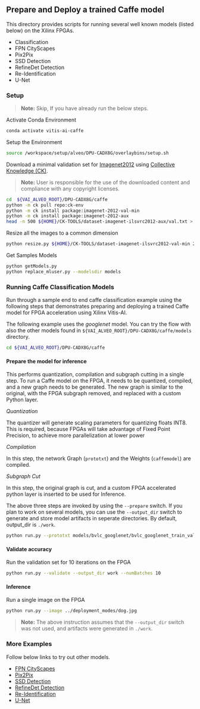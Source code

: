 ## Prepare and Deploy a trained Caffe model

This directory provides scripts for running several well known models (listed below) on the Xilinx FPGAs.

- Classification
- FPN CityScapes
- Pix2Pix
- SSD Detection
- RefineDet Detection
- Re-Identification
- U-Net

### Setup

> **Note:** Skip, If you have already run the below steps.

Activate Conda Environment
  ```sh
  conda activate vitis-ai-caffe 
  ```

Setup the Environment

  ```sh
  source /workspace/setup/alveo/DPU-CADX8G/overlaybins/setup.sh
  ```

Download a minimal validation set for [Imagenet2012](http://www.image-net.org/challenges/LSVRC/2012) using [Collective Knowledge (CK)](https://github.com/ctuning).
> **Note:** User is responsible for the use of the downloaded content and compliance with any copyright licenses.

  ```sh
  cd  ${VAI_ALVEO_ROOT}/DPU-CADX8G/caffe
  python -m ck pull repo:ck-env
  python -m ck install package:imagenet-2012-val-min
  python -m ck install package:imagenet-2012-aux
  head -n 500 ${HOME}/CK-TOOLS/dataset-imagenet-ilsvrc2012-aux/val.txt > ${HOME}/CK-TOOLS/dataset-imagenet-ilsvrc2012-val-min/val_map.txt
  ```

Resize all the images to a common dimension

  ```sh
  python resize.py ${HOME}/CK-TOOLS/dataset-imagenet-ilsvrc2012-val-min 256 256
  ```

  Get Samples Models

  ```sh
  python getModels.py
  python replace_mluser.py --modelsdir models
  ```


### Running Caffe Classification Models

Run through a sample end to end caffe classification example using the following steps that demonstrates preparing and deploying a trained Caffe model for FPGA acceleration using Xilinx Vitis-AI.

The following example uses the *googlenet* model. You can try the flow with also the other models found in `${VAI_ALVEO_ROOT}/DPU-CADX8G/caffe/models` directory.

  ```sh
  cd ${VAI_ALVEO_ROOT}/DPU-CADX8G/caffe 
  ``` 

#### Prepare the model for inference

  This performs quantization, compilation and subgraph cutting in a single step. To run a Caffe model on the FPGA, it needs to be quantized, compiled, and a new graph needs to be generated. The new graph is similar to the original, with the FPGA subgraph removed, and replaced with a custom Python layer.
  
  *Quantization*
  
  The quantizer will generate scaling parameters for quantizing floats INT8. This is required, because FPGAs will take advantage of Fixed Point Precision, to achieve more parallelization at lower power

  *Compilation*
  
  In this step, the network Graph (`prototxt`) and the Weights (`caffemodel`) are compiled.
 
  *Subgraph Cut*
  
  In this step, the original graph is cut, and a custom FPGA accelerated python layer is inserted to be used for Inference.
  
  The above three steps are invoked by using the `--prepare` switch. If you plan to work on several models, you can use the `--output_dir` switch to generate and store model artifacts in seperate directories. By default, output_dir is `./work`.

  ```sh
  python run.py --prototxt models/bvlc_googlenet/bvlc_googlenet_train_val.prototxt --caffemodel models/bvlc_googlenet/bvlc_googlenet.caffemodel --prepare --output_dir work
  ```

#### Validate accuracy

Run the validation set for 10 iterations on the FPGA

  ```sh
  python run.py --validate --output_dir work --numBatches 10
  ```

#### Inference

Run a single image on the FPGA

  ```sh
  python run.py --image ../deployment_modes/dog.jpg
  ```
> **Note:** The above instruction assumes that the `--output_dir` switch was not used, and artifacts were generated in `./work`.

### More Examples

Follow below links to try out other models.

- [FPN CityScapes](FPN_CityScapes/README.md)
- [Pix2Pix](pix2pix/README.md)
- [SSD Detection](ssd-detect/README.md)
- [RefineDet Detection](re-id/README.md)
- [Re-Identification](refinedet/README.md)
- [U-Net](U-Net/README.md)
